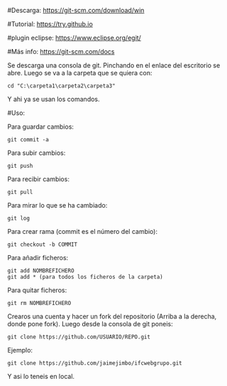 #Descarga: https://git-scm.com/download/win

#Tutorial: https://try.github.io

#plugin eclipse: https://www.eclipse.org/egit/

#Más info: https://git-scm.com/docs


Se descarga una consola de git. Pinchando en el enlace del escritorio se abre. Luego se va a la carpeta que se quiera con:

    cd "C:\carpeta1\carpeta2\carpeta3"

Y ahi ya se usan los comandos.

#Uso: 

Para guardar cambios:

    git commit -a

Para subir cambios:

    git push
    
Para recibir cambios:

    git pull
    
Para mirar lo que se ha cambiado:

    git log
    
Para crear rama (commit es el número del cambio):

    git checkout -b COMMIT

Para añadir ficheros:

    git add NOMBREFICHERO
    git add * (para todos los ficheros de la carpeta)

Para quitar ficheros:

    git rm NOMBREFICHERO

Crearos una cuenta y hacer un fork del repositorio (Arriba a la derecha, donde pone fork).
Luego desde la consola de git poneis:

    git clone https://github.com/USUARIO/REPO.git
    
Ejemplo:

    git clone https://github.com/jaimejimbo/ifcwebgrupo.git
    
Y asi lo teneis en local.

